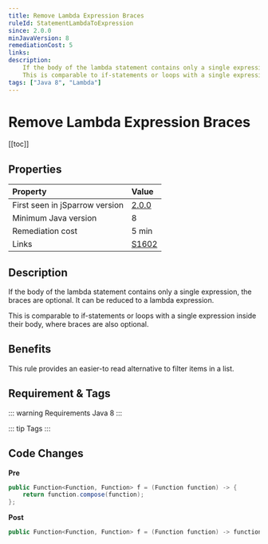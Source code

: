 ```yaml
---
title: Remove Lambda Expression Braces
ruleId: StatementLambdaToExpression
since: 2.0.0
minJavaVersion: 8
remediationCost: 5
links:
description:
    If the body of the lambda statement contains only a single expression, the braces are optional. It can be reduced to a lambda expression.
    This is comparable to if-statements or loops with a single expression inside their body, where braces are also optional.
tags: ["Java 8", "Lambda"]
---
```


# Remove Lambda Expression Braces

[[toc]]

## Properties

<RuleProperties />

| Property                        | Value |
|:------------------------------- |:----- |
| First seen in jSparrow version  | [2.0.0](/eclipse/release-notes.html#_2-0-0) |
| Minimum Java version            | 8     |
| Remediation cost                | 5 min |
| Links                           | [S1602](https://sonarcloud.io/organizations/default/rules#rule_key=squid%3AS1602)|

## Description

If the body of the lambda statement contains only a single expression, the braces are optional. It can be reduced to a lambda expression.

This is comparable to if-statements or loops with a single expression inside their body, where braces are also optional.

## Benefits

This rule provides an easier-to read alternative to filter items in a list.

## Requirement & Tags

::: warning Requirements
Java 8
:::

::: tip Tags
<TagLinks />
:::

## Code Changes

__Pre__

```java
public Function<Function, Function> f = (Function function) -> {
    return function.compose(function);
};
```

__Post__

```java
public Function<Function, Function> f = (Function function) -> function.compose(function);
```

<VersionNotice />

